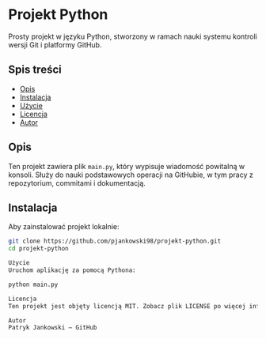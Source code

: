 # Projekt Python

Prosty projekt w języku Python, stworzony w ramach nauki systemu kontroli wersji Git i platformy GitHub.

## Spis treści
- [Opis](#opis)
- [Instalacja](#instalacja)
- [Użycie](#użycie)
- [Licencja](#licencja)
- [Autor](#autor)

## Opis

Ten projekt zawiera plik `main.py`, który wypisuje wiadomość powitalną w konsoli. Służy do nauki podstawowych operacji na GitHubie, w tym pracy z repozytorium, commitami i dokumentacją.

## Instalacja

Aby zainstalować projekt lokalnie:

```bash
git clone https://github.com/pjankowski98/projekt-python.git
cd projekt-python

Użycie
Uruchom aplikację za pomocą Pythona:

python main.py

Licencja
Ten projekt jest objęty licencją MIT. Zobacz plik LICENSE po więcej informacji.

Autor
Patryk Jankowski – GitHub
